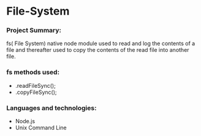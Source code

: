 # File-System
### Project Summary:
fs( File System) native node module used to read and log the contents of a file and thereafter used to copy the contents of the read file into another file.
### fs methods used:
- .readFileSync();
- .copyFileSync();
### Languages and technologies:
- Node.js
- Unix Command Line
